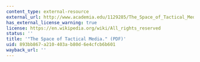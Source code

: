 ```yaml
---
content_type: external-resource
external_url: http://www.academia.edu/1129285/The_Space_of_Tactical_Media
has_external_license_warning: true
license: https://en.wikipedia.org/wiki/All_rights_reserved
status: ''
title: '"The Space of Tactical Media." (PDF)'
uid: 893bb867-a210-403a-b80d-6e4cfcb6b601
wayback_url: ''
---
```

